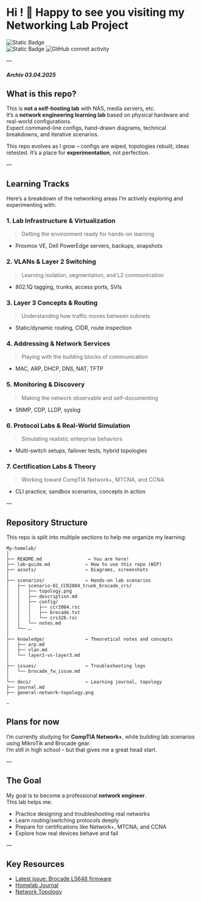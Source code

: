 

# Hi ! 👋 Happy to see you visiting my Networking Lab Project

![Static Badge](https://img.shields.io/badge/LAN_speed-Nan-%237ef728?style=for-the-badge)  
![Static Badge](https://img.shields.io/badge/Networking-%233449eb?style=for-the-badge)
![GitHub commit activity](https://img.shields.io/github/commit-activity/t/AndreansxTech/Homelab-2025?style=for-the-badge&logo=github)

—
##### Archiv 03.04.2025
## What is this repo?

This is **not a self-hosting lab** with NAS, media servers, etc.  
It’s a **network engineering learning lab** based on physical hardware and real-world configurations.  
Expect command-line configs, hand-drawn diagrams, technical breakdowns, and iterative scenarios.

This repo evolves as I grow – configs are wiped, topologies rebuilt, ideas retested. It’s a place for **experimentation**, not perfection.

—

## Learning Tracks

Here’s a breakdown of the networking areas I’m actively exploring and experimenting with:

### 1. Lab Infrastructure & Virtualization
> Getting the environment ready for hands-on learning

- Proxmox VE, Dell PowerEdge servers, backups, snapshots

### 2. VLANs & Layer 2 Switching
> Learning isolation, segmentation, and L2 communication

- 802.1Q tagging, trunks, access ports, SVIs

### 3. Layer 3 Concepts & Routing
> Understanding how traffic moves between subnets

- Static/dynamic routing, CIDR, route inspection

### 4. Addressing & Network Services
> Playing with the building blocks of communication

- MAC, ARP, DHCP, DNS, NAT, TFTP

### 5. Monitoring & Discovery
> Making the network observable and self-documenting

- SNMP, CDP, LLDP, syslog

### 6. Protocol Labs & Real-World Simulation
> Simulating realistic enterprise behaviors

- Multi-switch setups, failover tests, hybrid topologies

### 7. Certification Labs & Theory
> Working toward CompTIA Network+, MTCNA, and CCNA

- CLI practice, sandbox scenarios, concepts in action

—

## Repository Structure

This repo is split into multiple sections to help me organize my learning:
  
```
My-homelab/
│
├── README.md                 ← You are here!
├── lab-guide.md             ← How to use this repo (WIP)
├── assets/                  ← Diagrams, screenshots
│
├── scenarios/               ← Hands-on lab scenarios
│   ├── scenario-01_CCR2004_trunk_brocade_crs/
│   │   ├── topology.png
│   │   ├── description.md
│   │   ├── config/
│   │   │   ├── ccr2004.rsc
│   │   │   ├── brocade.txt
│   │   │   └── crs326.rsc
│   │   └── notes.md
│   └── …
│
├── knowledge/               ← Theoretical notes and concepts
│   ├── arp.md
│   ├── vlan.md
│   └── layer2-vs-layer3.md
│
├── issues/                  ← Troubleshooting logs
│   └── brocade_fw_issue.md
│
└── docs/                    ← Learning journal, topology
├── journal.md
├── general-network-topology.png

—
```

## Plans for now

I’m currently studying for **CompTIA Network+**, while building lab scenarios using MikroTik and Brocade gear.  
I’m still in high school – but that gives me a great head start.

—

## The Goal

My goal is to become a professional **network engineer**.  
This lab helps me:

* Practice designing and troubleshooting real networks  
* Learn routing/switching protocols deeply  
* Prepare for certifications like Network+, MTCNA, and CCNA  
* Explore how real devices behave and fail

—

## Key Resources

* [Latest issue: Brocade LS648 firmware](https://github.com/AndreansxTech/My-Homelab/blob/main/issues@homelab/Brocade-FLS648-firmware-issue/overwiew.md)  
* [Homelab Journal](https://github.com/AndreansxTech/My-homelab/blob/main/docs/journal.md)  
* [Network Topology](https://github.com/AndreansxTech/My-homelab/blob/main/docs/general-network-topology.png)

